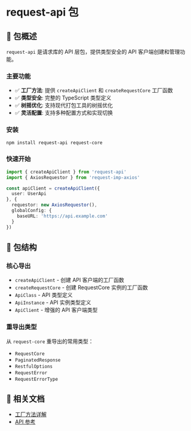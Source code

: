 # request-api 包

## 📖 包概述

`request-api` 是请求库的 API 层包，提供类型安全的 API 客户端创建和管理功能。

### 主要功能

- ✅ **工厂方法**: 提供 `createApiClient` 和 `createRequestCore` 工厂函数
- ✅ **类型安全**: 完整的 TypeScript 类型定义
- ✅ **树摇优化**: 支持现代打包工具的树摇优化
- ✅ **灵活配置**: 支持多种配置方式和实现切换

### 安装

```bash
npm install request-api request-core
```

### 快速开始

```typescript
import { createApiClient } from 'request-api'
import { AxiosRequestor } from 'request-imp-axios'

const apiClient = createApiClient({
  user: UserApi
}, {
  requestor: new AxiosRequestor(),
  globalConfig: {
    baseURL: 'https://api.example.com'
  }
})
```

## 📁 包结构

### 核心导出

- `createApiClient` - 创建 API 客户端的工厂函数
- `createRequestCore` - 创建 RequestCore 实例的工厂函数
- `ApiClass` - API 类型定义
- `ApiInstance` - API 实例类型定义
- `ApiClient` - 增强的 API 客户端类型

### 重导出类型

从 `request-core` 重导出的常用类型：

- `RequestCore`
- `PaginatedResponse`
- `RestfulOptions`
- `RequestError`
- `RequestErrorType`

## 🔗 相关文档

- [工厂方法详解](./factory-methods)
- [API 参考](./api-reference)
